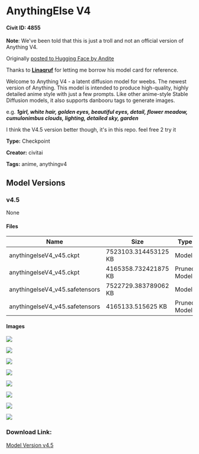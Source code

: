 # AnythingElse V4

#### Civit ID: 4855

<p><strong>Note</strong>: We've been told that this is just a troll and not an official version of Anything V4.</p><p>Originally <a target="_blank" rel="ugc" href="https://huggingface.co/andite/anything-v4.0">posted to Hugging Face by Andite</a></p><p>Thanks to <a target="_blank" rel="ugc" href="https://huggingface.co/Linaqruf"><strong><u>Linaqruf</u></strong></a> for letting me borrow his model card for reference.</p><p>Welcome to Anything V4 - a latent diffusion model for weebs. The newest version of Anything. This model is intended to produce high-quality, highly detailed anime style with just a few prompts. Like other anime-style Stable Diffusion models, it also supports danbooru tags to generate images.</p><p>e.g. <strong><em>1girl, white hair, golden eyes, beautiful eyes, detail, flower meadow, cumulonimbus clouds, lighting, detailed sky, garden</em></strong></p><p>I think the V4.5 version better though, it's in this repo. feel free 2 try it</p>

**Type:** Checkpoint

**Creator:** civitai

**Tags:** anime, anythingv4

## Model Versions

### v4.5

None

#### Files

| Name | Size | Type | Format | Download Url | AutoV1 | AutoV2 | SHA256 | CRC32 | BLAKE3 |
| --- | --- | --- | --- | --- | --- | --- | --- | --- | --- |
| anythingelseV4_v45.ckpt | 7523103.314453125 KB | Model | PickleTensor | https://civitai.com/api/download/models/5581?type=Model&format=PickleTensor&size=full&fp=fp16 | 6030DABE | FBCF965A62 | FBCF965A62D9D82E935D3D17E97522C29F44550AA9E120A6886F19B578521EC5 | 5327CBAB | E9E08F98BF19B1F95736F6813D2838C98087C6965014144F8B9F19AEDAF70249 |
| anythingelseV4_v45.ckpt | 4165358.732421875 KB | Pruned Model | PickleTensor | https://civitai.com/api/download/models/5581?type=Pruned%20Model&format=PickleTensor&size=pruned&fp=fp16 | 65745D25 | E4B17CE185 | E4B17CE185857A3A20D778EFB5222F32DFB65B89F258B29014A5659D319CB4BD | 3336E596 | 3B2C6A50569B0D27478F3B81A27AE09820DA907E56D7762D6DC998A0AD6E8F11 |
| anythingelseV4_v45.safetensors | 7522729.383789062 KB | Model | SafeTensor | https://civitai.com/api/download/models/5581 | 9E3128CD | 1D1E459F9F | 1D1E459F9F549A404746390DE21DF33B8C8134F863B3B5DA7D784843E782900A | CDD24AFF | C9797B7AC78C5EF5CD320E1B318941D4AFD97C652C37B5F8701C99F462AC1CD5 |
| anythingelseV4_v45.safetensors | 4165133.515625 KB | Pruned Model | SafeTensor | https://civitai.com/api/download/models/5581?type=Pruned%20Model&format=SafeTensor&size=pruned&fp=fp16 | 25A25911 | 6E430EB514 | 6E430EB51421CE5BF18F04E2DBE90B2CAD437311948BE4EF8C33658A73C86B2A | D52E778B | A1B25B82307FD01689169AA417969CD85D63054C1A3ABD8CAAFCB03FA7B7C549 |

#### Images

<p><img src="https://image.civitai.com/xG1nkqKTMzGDvpLrqFT7WA/c128dda2-207b-4d6f-0d20-33bb8e3b6d00/width=450/44683.jpeg" /></p>

<p><img src="https://image.civitai.com/xG1nkqKTMzGDvpLrqFT7WA/d350d0d1-90e5-46a6-eab2-d50af8545300/width=450/44691.jpeg" /></p>

<p><img src="https://image.civitai.com/xG1nkqKTMzGDvpLrqFT7WA/d43e31b8-3e24-4a68-aafa-5746a32ad700/width=450/44690.jpeg" /></p>

<p><img src="https://image.civitai.com/xG1nkqKTMzGDvpLrqFT7WA/6f943e09-2d8c-411b-da92-ed8ae5ef5700/width=450/44688.jpeg" /></p>

<p><img src="https://image.civitai.com/xG1nkqKTMzGDvpLrqFT7WA/8677f0a3-1a38-4f4a-f07a-b0bfc9fc6700/width=450/44687.jpeg" /></p>

<p><img src="https://image.civitai.com/xG1nkqKTMzGDvpLrqFT7WA/e174616a-3339-42bc-5d89-47d690a94400/width=450/44686.jpeg" /></p>

<p><img src="https://image.civitai.com/xG1nkqKTMzGDvpLrqFT7WA/318cdfb8-edac-4040-b3e2-d4f6d2b4b600/width=450/44685.jpeg" /></p>

<p><img src="https://image.civitai.com/xG1nkqKTMzGDvpLrqFT7WA/592a19d5-cdd6-487b-a1bd-dc55fa36d100/width=450/44684.jpeg" /></p>

### Download Link:

[Model Version v4.5](https://civitai.com/api/download/models/5581)

